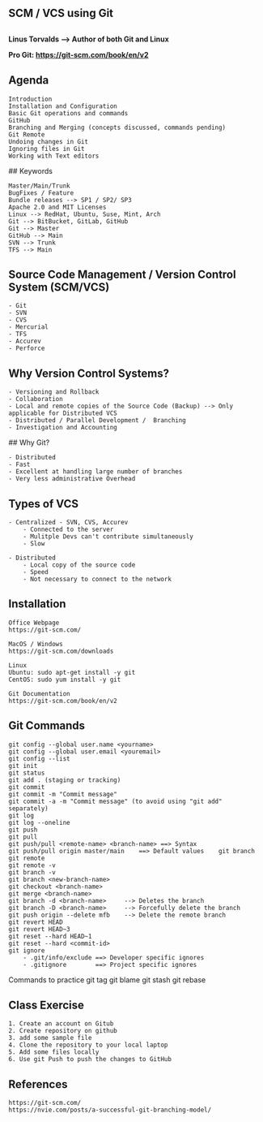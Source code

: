 ## ###########################
## SCM / VCS using Git
## ###########################

**Linus Torvalds --> Author of both Git and Linux**

**Pro Git: https://git-scm.com/book/en/v2**
## Agenda

    Introduction
    Installation and Configuration
    Basic Git operations and commands
    GitHub
    Branching and Merging (concepts discussed, commands pending)
    Git Remote
    Undoing changes in Git
    Ignoring files in Git
    Working with Text editors


## Keywords

    Master/Main/Trunk
    BugFixes / Feature
    Bundle releases --> SP1 / SP2/ SP3
    Apache 2.0 and MIT Licenses
    Linux --> RedHat, Ubuntu, Suse, Mint, Arch
    Git --> BitBucket, GitLab, GitHub
    Git --> Master
    GitHub --> Main
    SVN --> Trunk
    TFS --> Main

## Source Code Management / Version Control System (SCM/VCS)

    - Git
    - SVN
    - CVS
    - Mercurial
    - TFS
    - Accurev
    - Perforce

## Why Version Control Systems?

    - Versioning and Rollback
    - Collaboration
    - Local and remote copies of the Source Code (Backup) --> Only applicable for Distributed VCS
    - Distributed / Parallel Development /  Branching    
    - Investigation and Accounting


## Why Git?

    - Distributed
    - Fast
    - Excellent at handling large number of branches
    - Very less administrative Overhead
     

## Types of VCS

    - Centralized - SVN, CVS, Accurev
        - Connected to the server
        - Mulitple Devs can't contribute simultaneously
        - Slow

    - Distributed
        - Local copy of the source code
        - Speed
        - Not necessary to connect to the network

## Installation

    Office Webpage
    https://git-scm.com/

    MacOS / Windows
    https://git-scm.com/downloads

    Linux
    Ubuntu: sudo apt-get install -y git
    CentOS: sudo yum install -y git

    Git Documentation
    https://git-scm.com/book/en/v2


## Git Commands

    git config --global user.name <yourname>
    git config --global user.email <youremail>
    git config --list
    git init
    git status
    git add . (staging or tracking)
    git commit
    git commit -m "Commit message"
    git commit -a -m "Commit message" (to avoid using "git add" separately)
    git log
    git log --oneline
    git push
    git pull
    git push/pull <remote-name> <branch-name> ==> Syntax
    git push/pull origin master/main    ==> Default values    git branch
    git remote
    git remote -v
    git branch -v
    git branch <new-branch-name>
    git checkout <branch-name>
    git merge <branch-name>
    git branch -d <branch-name>     --> Deletes the branch
    git branch -D <branch-name>     --> Forcefully delete the branch
    git push origin --delete mfb    --> Delete the remote branch
    git revert HEAD
    git revert HEAD~3
    git reset --hard HEAD~1
    git reset --hard <commit-id>
    git ignore
        - .git/info/exclude ==> Developer specific ignores
        - .gitignore        ==> Project specific ignores


Commands to practice
    git tag
    git blame
    git stash
    git rebase
    

## Class Exercise

    1. Create an account on Gitub
    2. Create repository on github
    3. add some sample file
    4. Clone the repository to your local laptop
    5. Add some files locally 
    6. Use git Push to push the changes to GitHub


## References

    https://git-scm.com/
    https://nvie.com/posts/a-successful-git-branching-model/
    


